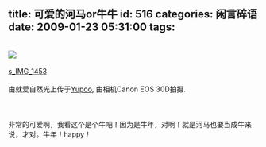 title: 可爱的河马or牛牛
id: 516
categories: 闲言碎语
date: 2009-01-23 05:31:00
tags:
---

</br>[![](http://m3.img.libdd.com/farm4/2012/0821/17/69910AE31CF46C52DD45A3C73C53439697FD329BE40C_493_500.JPEG)</img>](http://www.yupoo.com/photos/view?id=ff8080811eb98f35011ec0fc20000018 "photo sharing")
</br>
</br><span>[s_IMG_1453](http://www.yupoo.com/photos/view?id=ff8080811eb98f35011ec0fc20000018)
</br>
</br>由就爱自然光上传于[Yupoo](http://www.yupoo.com/), 由相机Canon EOS 30D拍摄.
</br></span>
</br>
</br>
</br>非常的可爱啊，我看这个是个牛吧！因为是牛年，对啊！就是河马也要当成牛来说，才对。牛年！happy！
</br>
